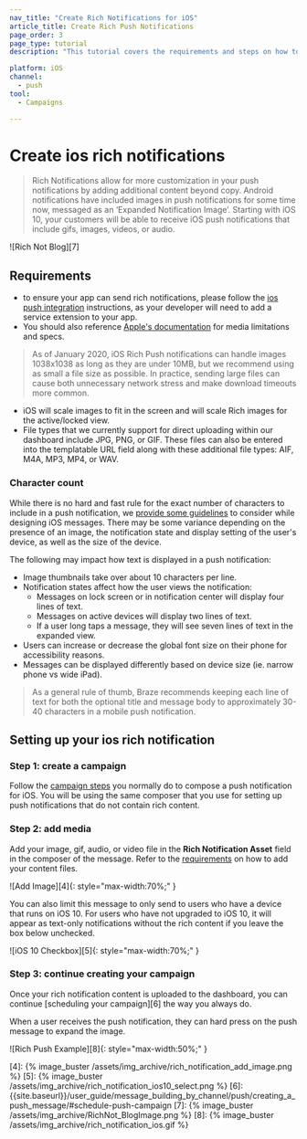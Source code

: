 ```yaml
---
nav_title: "Create Rich Notifications for iOS"
article_title: Create Rich Push Notifications
page_order: 3
page_type: tutorial
description: "This tutorial covers the requirements and steps on how to create iOS Rich Notifications for your Braze Campaigns."

platform: iOS
channel:
  - push
tool:
  - Campaigns

---
```


# Create ios rich notifications

> Rich Notifications allow for more customization in your push notifications by adding additional content beyond copy. Android notifications have included images in push notifications for some time now, messaged as an ‘Expanded Notification Image’. Starting with iOS 10, your customers will be able to receive iOS push notifications that include gifs, images, videos, or audio.

![Rich Not Blog][7]

## Requirements

- to ensure your app can send rich notifications, please follow the [ios push integration][1] instructions, as your developer will need to add a service extension to your app.
- You should also reference [Apple's documentation][2] for media limitations and specs.

> As of January 2020, iOS Rich Push notifications can handle images 1038x1038 as long as they are under 10MB, but we recommend using as small a file size as possible. In practice, sending large files can cause both unnecessary network stress and make download timeouts more common.

- iOS will scale images to fit in the screen and will scale Rich images for the active/locked view.
- File types that we currently support for direct uploading within our dashboard include JPG, PNG, or GIF. These files can also be entered into the templatable URL field along with these additional file types: AIF, M4A, MP3, MP4, or WAV.

### Character count

While there is no hard and fast rule for the exact number of characters to include in a push notification, we [provide some guidelines]({{site.baseurl}}/user_guide/message_building_by_channel/push/about/#image-and-text-specifications) to consider while designing iOS messages. There may be some variance depending on the presence of an image, the notification state and display setting of the user's device, as well as the size of the device.

The following may impact how text is displayed in a push notification:

- Image thumbnails take over about 10 characters per line.
- Notification states affect how the user views the notification:
  - Messages on lock screen or in notification center will display four lines of text.
  - Messages on active devices will display two lines of text.
  - If a user long taps a message, they will see seven lines of text in the expanded view.
- Users can increase or decrease the global font size on their phone for accessibility reasons.
- Messages can be displayed differently based on device size (ie. narrow phone vs wide iPad).

> As a general rule of thumb, Braze recommends keeping each line of text for both the optional title and message body to approximately 30-40 characters in a mobile push notification.

## Setting up your ios rich notification

### Step 1: create a campaign

Follow the [campaign steps][3] you normally do to compose a push notification for iOS. You will be using the same composer that you use for setting up push notifications that do not contain rich content.

### Step 2: add media

Add your image, gif, audio, or video file in the **Rich Notification Asset** field in the composer of the message. Refer to the [requirements](#requirements) on how to add your content files.

![Add Image][4]{: style="max-width:70%;" }

You can also limit this message to only send to users who have a device that runs on iOS 10. For users who have not upgraded to iOS 10, it will appear as text-only notifications without the rich content if you leave the box below unchecked.

![iOS 10 Checkbox][5]{: style="max-width:70%;" }

### Step 3: continue creating your campaign

Once your rich notification content is uploaded to the dashboard, you can continue [scheduling your campaign][6] the way you always do.

When a user receives the push notification, they can hard press on the push message to expand the image.

![Rich Push Example][8]{: style="max-width:50%;" }

[1]: {{site.baseurl}}/developer_guide/platform_integration_guides/ios/push_notifications/integration/#ios-10-rich-notifications
[2]: https://developer.apple.com/reference/usernotifications/unnotificationattachment
[3]: {{site.baseurl}}/user_guide/message_building_by_channel/push/creating_a_push_message/#creating-a-push-message
[4]: {% image_buster /assets/img_archive/rich_notification_add_image.png %}
[5]: {% image_buster /assets/img_archive/rich_notification_ios10_select.png %}
[6]: {{site.baseurl}}/user_guide/message_building_by_channel/push/creating_a_push_message/#schedule-push-campaign
[7]: {% image_buster /assets/img_archive/RichNot_BlogImage.png %}
[8]: {% image_buster /assets/img_archive/rich_notification_ios.gif %}
